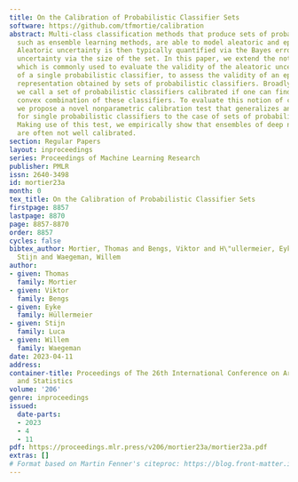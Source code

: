 ```yaml
---
title: On the Calibration of Probabilistic Classifier Sets
software: https://github.com/tfmortie/calibration
abstract: Multi-class classification methods that produce sets of probabilistic classifiers,
  such as ensemble learning methods, are able to model aleatoric and epistemic uncertainty.
  Aleatoric uncertainty is then typically quantified via the Bayes error, and epistemic
  uncertainty via the size of the set. In this paper, we extend the notion of calibration,
  which is commonly used to evaluate the validity of the aleatoric uncertainty representation
  of a single probabilistic classifier, to assess the validity of an epistemic uncertainty
  representation obtained by sets of probabilistic classifiers. Broadly speaking,
  we call a set of probabilistic classifiers calibrated if one can find a calibrated
  convex combination of these classifiers. To evaluate this notion of calibration,
  we propose a novel nonparametric calibration test that generalizes an existing test
  for single probabilistic classifiers to the case of sets of probabilistic classifiers.
  Making use of this test, we empirically show that ensembles of deep neural networks
  are often not well calibrated.
section: Regular Papers
layout: inproceedings
series: Proceedings of Machine Learning Research
publisher: PMLR
issn: 2640-3498
id: mortier23a
month: 0
tex_title: On the Calibration of Probabilistic Classifier Sets
firstpage: 8857
lastpage: 8870
page: 8857-8870
order: 8857
cycles: false
bibtex_author: Mortier, Thomas and Bengs, Viktor and H\"ullermeier, Eyke and Luca,
  Stijn and Waegeman, Willem
author:
- given: Thomas
  family: Mortier
- given: Viktor
  family: Bengs
- given: Eyke
  family: Hüllermeier
- given: Stijn
  family: Luca
- given: Willem
  family: Waegeman
date: 2023-04-11
address:
container-title: Proceedings of The 26th International Conference on Artificial Intelligence
  and Statistics
volume: '206'
genre: inproceedings
issued:
  date-parts:
  - 2023
  - 4
  - 11
pdf: https://proceedings.mlr.press/v206/mortier23a/mortier23a.pdf
extras: []
# Format based on Martin Fenner's citeproc: https://blog.front-matter.io/posts/citeproc-yaml-for-bibliographies/
---
```

